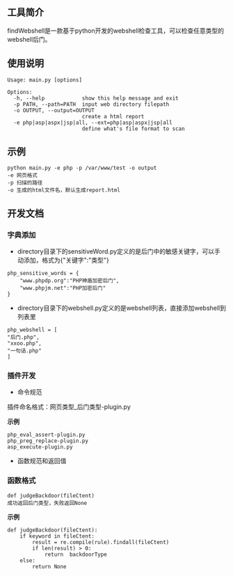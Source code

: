 ## 工具简介
findWebshell是一款基于python开发的webshell检查工具，可以检查任意类型的webshell后门。

## 使用说明
    Usage: main.py [options]

    Options:
      -h, --help            show this help message and exit
      -p PATH, --path=PATH  input web directory filepath
      -o OUTPUT, --output=OUTPUT
                            create a html report
      -e php|asp|aspx|jsp|all, --ext=php|asp|aspx|jsp|all
                            define what's file format to scan

## 示例
    
    python main.py -e php -p /var/www/test -o output
    -e 网页格式
    -p 扫描的路径
    -o 生成的html文件名，默认生成report.html

## 开发文档
### 字典添加
- directory目录下的sensitiveWord.py定义的是后门中的敏感关键字，可以手动添加，格式为{"关键字":"类型"}

```
php_sensitive_words = {
    "www.phpdp.org":"PHP神盾加密后门",
    "www.phpjm.net":"PHP加密后门"
}
```

- directory目录下的webshell.py定义的是webshell列表，直接添加webshell到列表里
```
php_webshell = [
"后门.php",
"xxoo.php",
"一句话.php"
]
```
### 插件开发
- 命令规范

插件命名格式：网页类型_后门类型-plugin.py

**示例**
```
php_eval_assert-plugin.py
php_preg_replace-plugin.py
asp_execute-plugin.py
```
- 函数规范和返回值

### 函数格式

    def judgeBackdoor(fileCtent)
    成功返回后门类型，失败返回None

**示例**
```
def judgeBackdoor(fileCtent):
	if keyword in fileCtent:
		result = re.compile(rule).findall(fileCtent)
		if len(result) > 0:
			return  backdoorType
	else:
		return None
```
